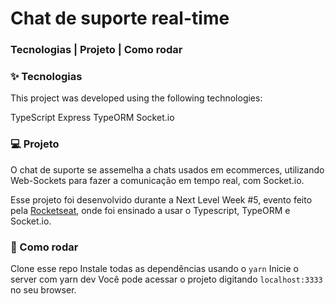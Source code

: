 # Chat de suporte real-time
### Tecnologias   |    Projeto  |    Como rodar   


### ✨ Tecnologias
This project was developed using the following technologies:

TypeScript
Express
TypeORM
Socket.io

### 💻 Projeto
O chat de suporte se assemelha a chats usados em ecommerces, utilizando Web-Sockets para fazer a comunicação em tempo real, com Socket.io.

Esse projeto foi desenvolvido durante a Next Level Week #5, evento feito pela [Rocketseat](https://rocketseat.com.br/), onde foi ensinado a usar o Typescript, TypeORM e Socket.io.

### 🚀 Como rodar 
Clone esse repo
Instale todas as dependências usando o `yarn`
Inicie o server com yarn dev
Você pode acessar o projeto digitando `localhost:3333`  no seu browser.

